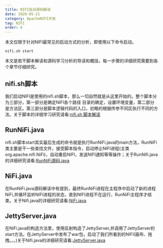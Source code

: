 ```yaml
---
title: NIFI启动源码解读
date: 2020-05-21
category: ApacheNIFI开发
tag: NIFI
order: 6
---
```


本文仅限于针对NIFI最常见的启动方式的分析，即使用以下命令启动。
```
nifi.sh start
```

本文是若干脚本解读和源码学习分析的导读和概括，每一步骤的详细研究需要到各个章节仔细研究。

## nifi.sh脚本

我们启动NIFI是使用的nifi.sh脚本，那么一切自然就是从这里开始的。整个脚本分为三部分，第一部分是确定NIFI各个路径 目录的确定，设置环境变量，第二部分是方法区。第三部分是脚本逻辑代码的入口，初略的根据传参不同区执行不同的方法。关于脚本的详细学习研究请看:[nifi.sh 脚本解读](./nifi-sh.md)

## RunNiFi.java

nifi.sh脚本start其实最后生成的命令就是执行RunNiFi.java的main方法，RunNiFi类主要是干一些查找文件，接受脚本指令，启动停止NIFI进程(主类 org.apache.nifi.NiFi)，自动重启NIFI，发送NIFI通知等等操作；关于RunNifi.java的详细研究请看:[RunNiFi源码.java](./RunNiFi源码.md)

## NiFi.java

在RunNiFi.java源码解读中有提到，最终RunNiFi进程在主程序中启动了新的进程NiFi,并循环监听NIFI进程的状态，直到NIFI进程不在运行，RunNiFi主程序才结束。关于Nifi.java的详细研究请看:[NiFi.java](./009-NiFi源码.md)

## JettyServer.java

在NiFi.java的构造方法里，使用反射构造了JettyServer,并调用了JettyServer的start方法。在JettyServer中发布了war包，启动了我们所看到的NIFI(画布、拖拽。。。)关于Nifi.java的详细研究请看:[JettyServer.java](./008-JettyServer源码.md)




